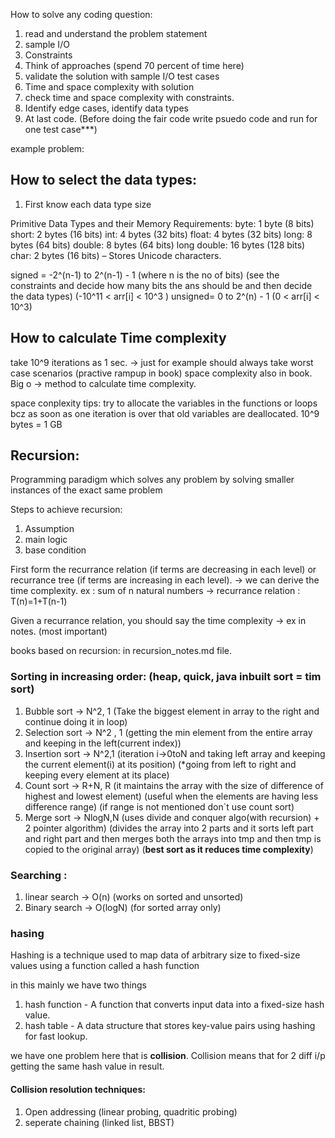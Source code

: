 How to solve any coding question:

1. read and understand the problem statement
2. sample I/O
3. Constraints
4. Think of approaches (spend 70 percent of time here)
5. validate the solution with sample I/O test cases
6. Time and space complexity with solution
7. check time and space complexity with constraints.
8. Identify edge cases, identify data types
9. At last code. (Before doing the fair code write psuedo code and run for one test case***)


example problem:



## How to select the data types:

1. First know each data type size

Primitive Data Types and their Memory Requirements:
byte: 1 byte (8 bits)
short: 2 bytes (16 bits)
int: 4 bytes (32 bits)
float: 4 bytes (32 bits)
long: 8 bytes (64 bits)
double: 8 bytes (64 bits)
long double: 16 bytes (128 bits)
char: 2 bytes (16 bits) – Stores Unicode characters.

signed =  -2^(n-1) to 2^(n-1) - 1 (where n is the no of bits) (see the constraints and decide how many bits the ans should be and then decide the data types) (-10^11 < arr[i] < 10^3 )
unsigned= 0 to 2^(n) - 1 (0 < arr[i] < 10^3)

## How to calculate Time complexity

take 10^9 iterations as 1 sec. -> just for example
should always take worst case scenarios (practive rampup in book)
space complexity also in book.
Big o -> method to calculate time complexity.

space conplexity tips:
try to allocate the variables in the functions or loops bcz as soon as one iteration is over that old variables are deallocated.
10^9 bytes = 1 GB


## Recursion:

Programming paradigm which solves any problem by solving smaller instances of the exact same problem

Steps to achieve recursion:
1.	Assumption
2.	main logic
3.	base condition

First form the recurrance relation (if terms are decreasing in each level) or recurrance tree (if terms are increasing in each level). -> we can derive the time complexity.
ex : sum of n natural numbers  -> recurrance relation :  T(n)=1+T(n-1)

Given a recurrance relation, you should say the time complexity -> ex in notes. (most important)

books based on recursion: in recursion_notes.md file.


### Sorting in increasing order: (heap, quick, java inbuilt sort = tim sort)

1. Bubble sort -> N^2, 1  (Take the biggest element in array to the right and continue doing it in loop)
2. Selection sort -> N^2 , 1  (getting the min element from the entire array and keeping in the left(current index))
3. Insertion sort -> N^2,1    (iteration i->0toN and taking left array and keeping the current element(i) at its position) (*going from left to right and keeping every element at its place)
4. Count sort  -> R+N, R  (it maintains the array with the size of difference of highest and lowest element) (useful when the elements are having less difference range) (if range is not mentioned don`t use count sort)
5. Merge sort ->  NlogN,N   (uses divide and conquer algo(with recursion) + 2 pointer algorithm) (divides the array into 2 parts and it sorts left part and right part and then merges both the arrays into tmp and then tmp is copied to the original array)  (**best sort as it reduces time complexity**)



### Searching :

1. linear search -> O(n) (works on sorted and unsorted)
2. Binary search -> O(logN) (for sorted array only)
 

### hasing
Hashing is a technique used to map data of arbitrary size to fixed-size values using a function called a hash function

in this mainly we have two things 
1. hash function - A function that converts input data into a fixed-size hash value.
2. hash table - A data structure that stores key-value pairs using hashing for fast lookup.

we have one problem here that is **collision**. Collision means that for 2 diff i/p getting the same hash value in result.

#### Collision resolution techniques:
1. Open addressing (linear probing, quadritic probing)
2. seperate chaining (linked list, BBST)

